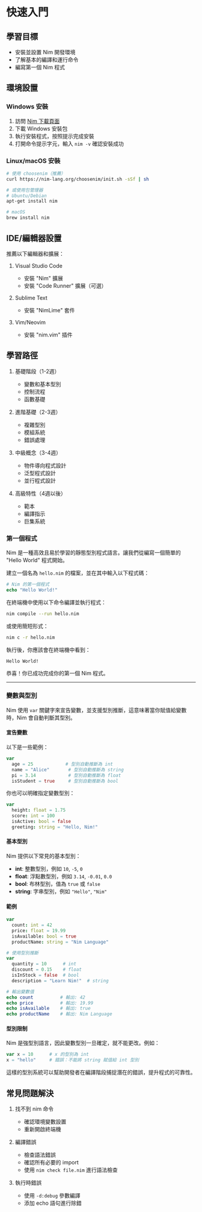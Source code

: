 # 快速入門

## 學習目標
- 安裝並設置 Nim 開發環境
- 了解基本的編譯和運行命令
- 編寫第一個 Nim 程式

## 環境設置

### Windows 安裝
1. 訪問 [Nim 下載頁面](https://nim-lang.org/install.html)
2. 下載 Windows 安裝包
3. 執行安裝程式，按照提示完成安裝
4. 打開命令提示字元，輸入 `nim -v` 確認安裝成功

### Linux/macOS 安裝
```bash
# 使用 choosenim（推薦）
curl https://nim-lang.org/choosenim/init.sh -sSf | sh

# 或使用包管理器
# Ubuntu/Debian
apt-get install nim

# macOS
brew install nim
```

## IDE/編輯器設置

推薦以下編輯器和擴展：

1. Visual Studio Code
   - 安裝 "Nim" 擴展
   - 安裝 "Code Runner" 擴展（可選）

2. Sublime Text
   - 安裝 "NimLime" 套件

3. Vim/Neovim
   - 安裝 "nim.vim" 插件

## 學習路徑

1. 基礎階段（1-2週）
   - 變數和基本型別
   - 控制流程
   - 函數基礎
   
2. 進階基礎（2-3週）
   - 複雜型別
   - 模組系統
   - 錯誤處理
   
3. 中級概念（3-4週）
   - 物件導向程式設計
   - 泛型程式設計
   - 並行程式設計
   
4. 高級特性（4週以後）
   - 範本
   - 編譯指示
   - 巨集系統

### 第一個程式

Nim 是一種高效且易於學習的靜態型別程式語言。讓我們從編寫一個簡單的 "Hello World" 程式開始。

建立一個名為 `hello.nim` 的檔案，並在其中輸入以下程式碼：

```nim
# Nim 的第一個程式
echo "Hello World!"
```

在終端機中使用以下命令編譯並執行程式：

```bash
nim compile --run hello.nim
```

或使用簡短形式：

```bash
nim c -r hello.nim
```

執行後，你應該會在終端機中看到：

```
Hello World!
```

恭喜！你已成功完成你的第一個 Nim 程式。

---

### 變數與型別

Nim 使用 `var` 關鍵字來宣告變數，並支援型別推斷，這意味著當你賦值給變數時，Nim 會自動判斷其型別。

#### 宣告變數

以下是一些範例：

```nim
var
  age = 25            # 型別自動推斷為 int
  name = "Alice"       # 型別自動推斷為 string
  pi = 3.14            # 型別自動推斷為 float
  isStudent = true     # 型別自動推斷為 bool
```

你也可以明確指定變數型別：

```nim
var
  height: float = 1.75
  score: int = 100
  isActive: bool = false
  greeting: string = "Hello, Nim!"
```

#### 基本型別

Nim 提供以下常見的基本型別：

- **int**: 整數型別，例如 `10`, `-5`, `0`
- **float**: 浮點數型別，例如 `3.14`, `-0.01`, `0.0`
- **bool**: 布林型別，值為 `true` 或 `false`
- **string**: 字串型別，例如 `"Hello"`, `"Nim"`

#### 範例

```nim
var
  count: int = 42
  price: float = 19.99
  isAvailable: bool = true
  productName: string = "Nim Language"

# 使用型別推斷
var
  quantity = 10      # int
  discount = 0.15    # float
  isInStock = false  # bool
  description = "Learn Nim!"  # string

# 輸出變數值
echo count          # 輸出: 42
echo price          # 輸出: 19.99
echo isAvailable    # 輸出: true
echo productName    # 輸出: Nim Language
```

#### 型別限制

Nim 是強型別語言，因此變數型別一旦確定，就不能更改。例如：

```nim
var x = 10      # x 的型別為 int
x = "hello"     # 錯誤：不能將 string 賦值給 int 型別
```

這樣的型別系統可以幫助開發者在編譯階段捕捉潛在的錯誤，提升程式的可靠性。

## 常見問題解決

1. 找不到 nim 命令
   - 確認環境變數設置
   - 重新開啟終端機
   
2. 編譯錯誤
   - 檢查語法錯誤
   - 確認所有必要的 import
   - 使用 `nim check file.nim` 進行語法檢查

3. 執行時錯誤
   - 使用 `-d:debug` 參數編譯
   - 添加 echo 語句進行除錯
